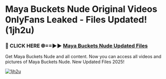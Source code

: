 # Maya Buckets Nude Original Videos 0nlyFans Leaked - Files Updated! (1jh2u)

<h3>🔴 CLICK HERE 🌐==►► <a href="https://tinyurl.com/yrmya6cz" rel="nofollow">Maya Buckets Nude Updated Files</a></h3>

Get Maya Buckets Nude and all content. Now you can access all videos and pictures of Maya Buckets Nude. New Updated Files 2025!

[![1jh2u](https://i.imgur.com/FMdXYCs.gif)](https://tinyurl.com/yrmya6cz)
